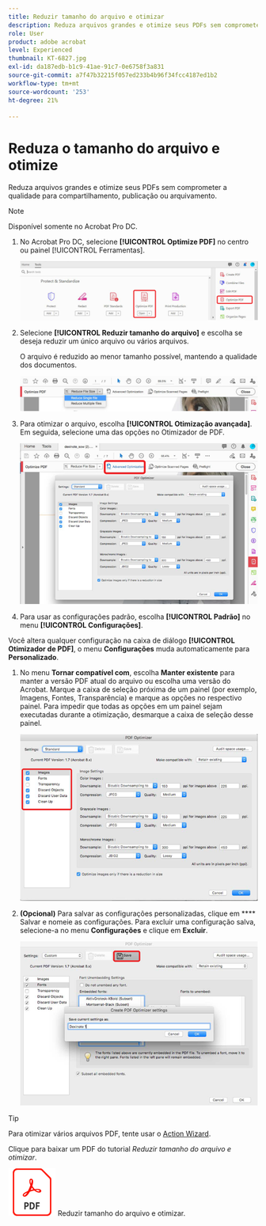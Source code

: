 ```yaml
---
title: Reduzir tamanho do arquivo e otimizar
description: Reduza arquivos grandes e otimize seus PDFs sem comprometer a qualidade para compartilhamento, publicação ou arquivamento
role: User
product: adobe acrobat
level: Experienced
thumbnail: KT-6827.jpg
exl-id: da187edb-b1c9-41ae-91c7-0e6758f3a831
source-git-commit: a7f47b32215f057ed233b4b96f34fcc4187ed1b2
workflow-type: tm+mt
source-wordcount: '253'
ht-degree: 21%

---
```


# Reduza o tamanho do arquivo e otimize

Reduza arquivos grandes e otimize seus PDFs sem comprometer a qualidade para compartilhamento, publicação ou arquivamento.

>[!NOTE]
>
>Disponível somente no Acrobat Pro DC.

1. No Acrobat Pro DC, selecione **[!UICONTROL Optimize PDF]** no centro ou painel [!UICONTROL Ferramentas].

   ![Reduzir etapa 1](../assets/Reduce_1.png)

1. Selecione **[!UICONTROL Reduzir tamanho do arquivo]** e escolha se deseja reduzir um único arquivo ou vários arquivos.

   O arquivo é reduzido ao menor tamanho possível, mantendo a qualidade dos documentos.

   ![Reduzir Etapa 2](../assets/Reduce_2.png)

1. Para otimizar o arquivo, escolha **[!UICONTROL Otimização avançada]**. Em seguida, selecione uma das opções no Otimizador de PDF.

   ![Reduzir Etapa 3](../assets/Reduce_3.png)

1. Para usar as configurações padrão, escolha **[!UICONTROL Padrão]** no menu **[!UICONTROL Configurações]**.

Você altera qualquer configuração na caixa de diálogo **[!UICONTROL Otimizador de PDF]**, o menu **Configurações** muda automaticamente para **Personalizado**.

1. No menu **Tornar compatível com**, escolha **Manter existente** para manter a versão PDF atual do arquivo ou escolha uma versão do Acrobat. Marque a caixa de seleção próxima de um painel (por exemplo, Imagens, Fontes, Transparência) e marque as opções no respectivo painel. Para impedir que todas as opções em um painel sejam executadas durante a otimização, desmarque a caixa de seleção desse painel.

   ![Reduzir Etapa 5](../assets/Reduce_5.png)

1. **(Opcional)** Para salvar as configurações personalizadas, clique em  **** Salvar e nomeie as configurações. Para excluir uma configuração salva, selecione-a no menu **Configurações** e clique em **Excluir**.

   ![Reduzir Etapa 6](../assets/Reduce_6.png)

>[!TIP]
>
>Para otimizar vários arquivos PDF, tente usar o [Action Wizard](../advanced-tasks/action.md).

Clique para baixar um PDF do tutorial *Reduzir tamanho do arquivo e otimizar*.

[![Baixe o tutorial](../assets/acrobat_PDF_96.png)](../assets/AcrobatDCReduce.pdf) Reduzir tamanho do arquivo e otimizar.
